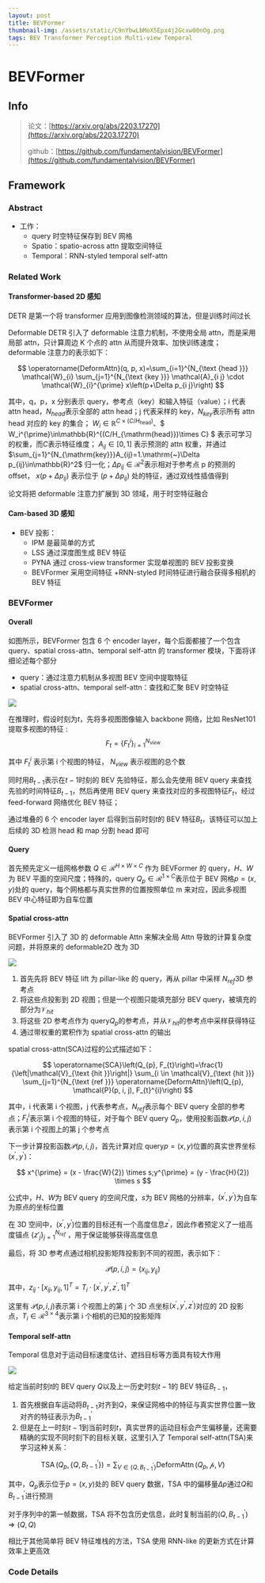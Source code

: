 ```yaml
---
layout: post
title: BEVFormer
thumbnail-img: /assets/static/C9nYbwLbMoX5Epx4j2Gcxw00nOg.png
tags: BEV Transformer Perception Multi-view Temporal
---
```


# BEVFormer

## Info

> 论文：[https://arxiv.org/abs/2203.17270](https://arxiv.org/abs/2203.17270)
>
> github：[https://github.com/fundamentalvision/BEVFormer](https://github.com/fundamentalvision/BEVFormer)

## Framework

### Abstract

- 工作：
  - query 时空特征保存到 BEV 网格
  - Spatio：spatio-across attn 提取空间特征
  - Temporal：RNN-styled temporal self-attn

### Related Work

#### Transformer-based 2D 感知

DETR 是第一个将 transformer 应用到图像检测领域的算法，但是训练时间过长

Deformable DETR 引入了 deformable 注意力机制，不使用全局 attn，而是采用局部 attn，只计算周边 K 个点的 attn 从而提升效率、加快训练速度；deformable 注意力的表示如下：

$$
\operatorname{DeformAttn}(q, p, x)=\sum_{i=1}^{N_{\text {head }}} \mathcal{W}_{i} \sum_{j=1}^{N_{\text {key }}} \mathcal{A}_{i j} \cdot \mathcal{W}_{i}^{\prime} x\left(p+\Delta p_{i j}\right)
$$

其中，q，p，x 分别表示 query，参考点（key）和输入特征（value）；i 代表 attn head，$N_{head}$表示全部的 attn head；j 代表采样的 key，$N_{key}$表示所有 attn head 对应的 key 的集合； $W_i{\in}\mathbb{R}^{C\times(C/H_{\mathrm{head}})}$、$ W_i^{\prime}\in\mathbb{R}^{(C/H_{\mathrm{head}})\times C} $ 表示可学习的权重，而$C$表示特征维度； $A_{i j} \in [0,1]$ 表示预测的 attn 权重，并通过 $\sum_{j=1}^{N_{\mathrm{key}}}A_{ij}=1.\mathrm{~}\Delta p_{ij}\in\mathbb{R}^2$ 归一化；$\Delta p_{i j} \in \mathcal{R}^2$表示相对于参考点 p 的预测的 offset， $x(p+\Delta p_{i j})$ 表示位于 $(p+\Delta p_{i j})$ 处的特征，通过双线性插值得到

论文将把 deformable 注意力扩展到 3D 领域，用于时空特征融合

#### Cam-based 3D 感知

- BEV 投影：
  - IPM 是最简单的方式
  - LSS 通过深度图生成 BEV 特征
  - PYNA 通过 cross-view transformer 实现单视图的 BEV 投影变换
  - BEVFormer 采用空间特征 +RNN-styled 时间特征进行融合获得多相机的 BEV 特征

### BEVFormer

#### Overall

如图所示，BEVFormer 包含 6 个 encoder layer，每个后面都接了一个包含 query、spatial cross-attn、temporal self-attn 的 transformer 模块，下面将详细论述每个部分

- query：通过注意力机制从多视图 BEV 空间中提取特征
- spatial cross-attn、temporal self-attn：查找和汇聚 BEV 时空特征

![](../assets/static/C9nYbwLbMoX5Epx4j2Gcxw00nOg.png)

在推理时，假设时刻为$t$，先将多视图图像输入 backbone 网络，比如 ResNet101 提取多视图的特征 :
$$
F_t=\{F_t^i\}_{i=1}^{N_{view}}
$$

其中 $F_t^i$ 表示第 i 个视图的特征， $N_{view}$ 表示视图的总个数

同时用$B_{t-1}$表示在$t-1$时刻的 BEV 先验特征，那么会先使用 BEV query 来查找先验的时间特征$B_{t-1}$，然后再使用 BEV query 来查找对应的多视图特征$F_{t}$，经过 feed-forward 网络优化 BEV 特征；

通过堆叠的 6 个 encoder layer 后得到当前时刻$t$的 BEV 特征$B_{t}$，该特征可以加上后续的 3D 检测 head 和 map 分割 head 即可

#### Query

首先预先定义一组网格参数 $Q \in \mathcal{R}^{H \times W \times C}$ 作为 BEVFormer 的 query，$H、W$为 BEV 平面的空间尺度；特殊的，query $Q_p \in \mathcal{R}^{1 \times C}$表示位于 BEV 网格$p=(x,y)$处的 query，每个网格都与真实世界的位置按照单位 m 来对应，因此多视图 BEV 中心特征即为自车位置

#### Spatial cross-attn

BEVFormer 引入了 3D 的 deformable Attn 来解决全局 Attn 导致的计算复杂度问题，并将原来的 deformable2D 改为 3D

![](../assets/static/HqTPb364oonOenxAM1wcBDUWnVf.png)

1. 首先先将 BEV 特征 lift 为 pillar-like 的 query，再从 pillar 中采样 $N_{ref}$3D 参考点
2. 将这些点投影到 2D 视图；但是一个视图只能填充部分 BEV query，被填充的部分为$\mathcal{V}_{hit}$
3. 将这些 2D 参考点作为 query$Q_{p}$的参考点，并从$\mathcal{V}_{hit}$的参考点中采样获得特征
4. 通过带权重的累积作为 spatial cross-attn 的输出

spatial cross-attn(SCA)过程的公式描述如下：

$$
\operatorname{SCA}\left(Q_{p}, F_{t}\right)=\frac{1}{\left|\mathcal{V}_{\text {hit }}\right|} \sum_{i \in \mathcal{V}_{\text {hit }}} \sum_{j=1}^{N_{\text {ref }}} \operatorname{DeformAttn}\left(Q_{p}, \mathcal{P}(p, i, j), F_{t}^{i}\right)
$$

其中，i 代表第 i 个视图，j 代表参考点，$N_{ref}$表示每个 BEV query 全部的参考点；$F_t^i$表示第 i 个视图的特征，对于每个 BEV query $Q_p$，使用投影函数$\mathcal{P}(p,i,j)$表示第 i 个视图上的第 j 个参考点

下一步计算投影函数$\mathcal{P}(p,i,j)$，首先计算对应 query$p = (x,y)$位置的真实世界坐标$(x^{\prime},y^{\prime})$：

$$
x^{\prime} = (x - \frac{W}{2}) \times s;y^{\prime} = (y - \frac{H}{2}) \times s
$$

公式中，$H、W$为 BEV query 的空间尺度，$s$为 BEV 网格的分辨率，$(x^{\prime},y^{\prime})$为自车为原点的坐标位置

在 3D 空间中，$(x^{\prime},y^{\prime})$位置的目标还有一个高度信息$z^{\prime}$，因此作者预定义了一组高度锚点 $\{z\prime_j \}_{j=1}^{N_{ref}}$ ，用于保证能够获得高度信息

最后，将 3D 参考点通过相机投影矩阵投影到不同的视图，表示如下：

$$
\mathcal{P}(p,i,j)= (x_{ij}, y_{ij})
$$

其中，$z_{ij} \cdot [ x_{ij}, y_{ij}, 1 ]^T = T_i \cdot [ x^{\prime},y^{\prime},  z^{\prime}, 1]^T$

这里有 $\mathcal{P}(p,i,j)$表示第 i 个视图上的第 j 个 3D 点坐标$(x^{\prime},y^{\prime}, z^{\prime})$对应的 2D 投影点，$T_i \in \mathcal{R}^{3 \times 4}$表示第 i 个相机的已知的投影矩阵

#### Temporal self-attn

Temporal 信息对于运动目标速度估计、遮挡目标等方面具有较大作用

![](../assets/static/Dei3bOcz7ok4NdxpkEYcf6honxL.png)

给定当前时刻$t$的 BEV query $Q$以及上一历史时刻$t-1$的 BEV 特征$B_{t-1}$，

1. 首先根据自车运动将$B_{t-1}$对齐到$Q$，来保证网格中的特征与真实世界位置一致对齐的特征表示为$B_{t-1}^{\prime}$
2. 但是在上一时刻$t-1$到当前时刻$t$，真实世界的运动目标会产生偏移量，还需要精确的实现不同时刻下的目标关联，这里引入了 Temporal self-attn(TSA)来学习这种关系：

$$
\operatorname{TSA}\left(Q_{p}, \left\{Q, B^{\prime}_{t-1}\right\}\right)= \sum_{V \in \left\{Q, B^{\prime}_{t-1}\right\}} \operatorname{DeformAttn}\left(Q_{p}, \mathcal{p}, V\right)
$$

其中，$Q_p$表示位于$p=(x,y)$处的 BEV query 数据，TSA 中的偏移量$\Delta p$通过$Q$和$B_{t-1}^{\prime}$进行预测

对于序列中的第一帧数据，TSA 将不包含历史信息，此时复制当前的$(Q, B^{\prime}_{t-1}) \Rightarrow (Q, Q)$

相比于其他简单将 BEV 特征堆栈的方法，TSA 使用 RNN-like 的更新方式在计算效率上更高效

### Code Details
